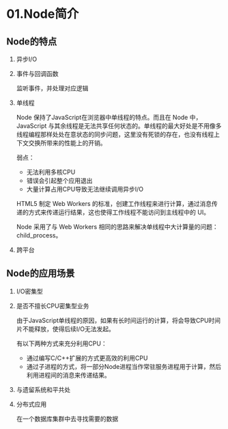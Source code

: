 # 01.Node简介

## Node的特点

1. 异步I/O
2. 事件与回调函数

   监听事件，并处理对应逻辑

3. 单线程

   Node 保持了JavaScript在浏览器中单线程的特点。而且在 Node 中，JavaScript 与其余线程是无法共享任何状态的。单线程的最大好处是不用像多线程编程那样处处在意状态的同步问题，这里没有死锁的存在，也没有线程上下文交换所带来的性能上的开销。

   弱点：
   - 无法利用多核CPU
   - 错误会引起整个应用退出
   - 大量计算占用CPU导致无法继续调用异步I/O

   HTML5 制定 Web Workers 的标准，创建工作线程来进行计算，通过消息传递的方式来传递运行结果，这也使得工作线程不能访问到主线程中的 UI。

   Node 采用了与 Web Workers 相同的思路来解决单线程中大计算量的问题：child_process。

4. 跨平台

## Node的应用场景

1. I/O密集型

2. 是否不擅长CPU密集型业务

   由于JavaScript单线程的原因，如果有长时间运行的计算，将会导致CPU时间片不能释放，使得后续I/O无法发起。

   有以下两种方式来充分利用CPU：

   - 通过编写C/C++扩展的方式更高效的利用CPU
   - 通过子进程的方式，将一部分Node进程当作常驻服务进程用于计算，然后利用进程间的消息来传递结果。

3. 与遗留系统和平共处

4. 分布式应用

   在一个数据库集群中去寻找需要的数据
